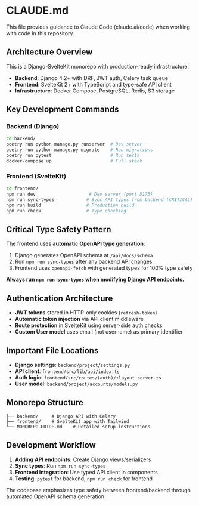 # CLAUDE.md

This file provides guidance to Claude Code (claude.ai/code) when working with code in this repository.

## Architecture Overview

This is a Django-SvelteKit monorepo with production-ready infrastructure:
- **Backend**: Django 4.2+ with DRF, JWT auth, Celery task queue
- **Frontend**: SvelteKit 2+ with TypeScript and type-safe API client
- **Infrastructure**: Docker Compose, PostgreSQL, Redis, S3 storage

## Key Development Commands

### Backend (Django)
```bash
cd backend/
poetry run python manage.py runserver  # Dev server
poetry run python manage.py migrate    # Run migrations
poetry run pytest                      # Run tests
docker-compose up                      # Full stack
```

### Frontend (SvelteKit)
```bash
cd frontend/
npm run dev                    # Dev server (port 5173)
npm run sync-types            # Sync API types from backend (CRITICAL)
npm run build                 # Production build
npm run check                 # Type checking
```

## Critical Type Safety Pattern

The frontend uses **automatic OpenAPI type generation**:
1. Django generates OpenAPI schema at `/api/docs/schema`
2. Run `npm run sync-types` after any backend API changes
3. Frontend uses `openapi-fetch` with generated types for 100% type safety

**Always run `npm run sync-types` when modifying Django API endpoints.**

## Authentication Architecture

- **JWT tokens** stored in HTTP-only cookies (`refresh-token`)
- **Automatic token injection** via API client middleware
- **Route protection** in SvelteKit using server-side auth checks
- **Custom User model** uses email (not username) as primary identifier

## Important File Locations

- **Django settings**: `backend/project/settings.py`
- **API client**: `frontend/src/lib/api/index.ts`
- **Auth logic**: `frontend/src/routes/(auth)/+layout.server.ts`
- **User model**: `backend/project/accounts/models.py`

## Monorepo Structure

```
├── backend/     # Django API with Celery
├── frontend/    # SvelteKit app with Tailwind
└── MONOREPO-GUIDE.md    # Detailed setup instructions
```

## Development Workflow

1. **Adding API endpoints**: Create Django views/serializers
2. **Sync types**: Run `npm run sync-types`
3. **Frontend integration**: Use typed API client in components
4. **Testing**: `pytest` for backend, `npm run check` for frontend

The codebase emphasizes type safety between frontend/backend through automated OpenAPI schema generation.
